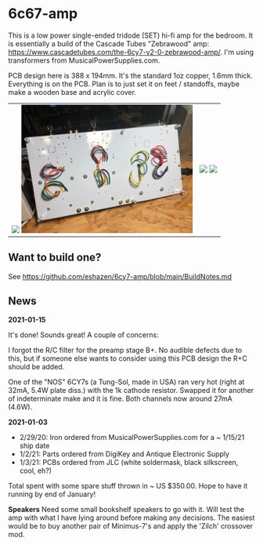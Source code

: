 # 6c67-amp

This is a low power single-ended tridode (SET) hi-fi amp for the
bedroom.  It is essentially a build of the Cascade Tubes "Zebrawood"
amp: https://www.cascadetubes.com/the-6cy7-v2-0-zebrawood-amp/.  I'm
using transformers from MusicalPowerSupplies.com.

PCB design here is 388 x 194mm.  It's the standard 1oz copper, 1.6mm thick.
Everything is on the PCB.  Plan is to just set it on feet / standoffs, maybe make
a wooden base and acrylic cover.

<table>
  <tr><td>
<img src="https://github.com/eshazen/6cy7-amp/blob/main/pix/under_test.jpg" width=350>
  <img src="https://github.com/eshazen/6cy7-amp/blob/main/pix/bottom.jpg" width=350>
  <td>
<img src="https://github.com/eshazen/6cy7-amp/blob/main/pix/bare_pcb.jpg" width=250>
<img src="https://github.com/eshazen/6cy7-amp/blob/main/pix/top_view.jpg" width=250>
</table>

## Want to build one?

See https://github.com/eshazen/6cy7-amp/blob/main/BuildNotes.md


## News

**2021-01-15**

It's done!  Sounds great!  A couple of concerns:

I forgot the R/C filter for the preamp stage B+.  No audible defects due to this, but if someone else wants
to consider using this PCB design the R+C should be added.

One of the "NOS" 6CY7s (a Tung-Sol, made in USA) ran very hot (right at 32mA, 5.4W plate diss.) with
the 1k cathode resistor.  Swapped it for another of indeterminate make and it is fine.  Both channels
now around 27mA (4.6W).

**2021-01-03**

* 2/29/20: Iron ordered from MusicalPowerSupplies.com for a ~ 1/15/21 ship date
* 1/2/21: Parts ordered from DigiKey and Antique Electronic Supply
* 1/3/21: PCBs ordered from JLC (white soldermask, black silkscreen, cool, eh?)

Total spent with some spare stuff thrown in ~ US $350.00.  Hope to have it running by end of January!

**Speakers** Need some small bookshelf speakers to go with it.  Will test the amp with what I have lying around before making any decisions.  The easiest would be to buy another pair of Minimus-7's and apply the 'Zilch' crossover mod.
